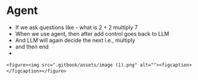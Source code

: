 # Agent

* If we ask questions like - what is 2 + 2 multiply 7
* When we use agent, then after add control goes back to LLM
* And LLM will again decide the next i.e., multiply
* and then end
*

    <figure><img src=".gitbook/assets/image (1).png" alt=""><figcaption></figcaption></figure>
